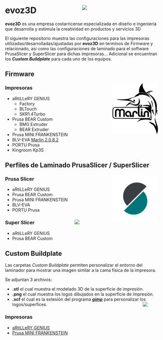 
# evoz3D <img align="right" width=250 src="/resources/icons/evoz3D_logo.png?raw=true" />

**evoz3D** es una empresa costarricense especializada en diseño e ingeniería que desarrolla y estimula la creatividad en productos y servicios 3D

El siguiente repositorio muestra las configuraciones para las impresoras utilizadas/desarrolladas/ajustadas por **evoz3D** en terminos de Firmware y relacionado, asi como las configuraciones de laminado para el software PrusaSlicer y SuperSlicer para dichas impresoras...
Adicional se encuentran los **_Custom Buildplate_** para cada uno de los equipos.


## Firmware
<img align="right" width=150 src="https://github.com/MarlinFirmware/Marlin/blob/2.0.x/buildroot/share/pixmaps/logo/marlin-250.png?raw=true" />

### Impresoras

* aRtiLLeRY GENIUS
  * Factory
  * BLTouch
  * SKR1.4Turbo
* Prusa BEAR Custom
  * BMG Extruder
  * BEAR Extruder
* Prusa MINI FRANKENSTEIN
* BLV-EVA [Marlin 2.0.8.2](https://github.com/omonge22/Marlin/tree/BLV-EVA_Marlin)
* PORTU Prusa
* Kingroom Kp3S

## Perfiles de Laminado PrusaSlicer / SuperSlicer

### Prusa Slicer <img align="right" width=150 src="https://raw.githubusercontent.com/prusa3d/PrusaSlicer/master/resources/icons/PrusaSlicer.png?raw=true" />
* aRtiLLeRY GENIUS
* Prusa BEAR Custom
* Prusa MINI FRANKENSTEIN
* BLV-EVA
* PORTU Prusa

### Super Slicer <img align="right" width=125 src="https://github.com/supermerill/SuperSlicer/blob/master/resources/icons/SuperSlicer.png?raw=true" />
* aRtiLLeRY GENIUS
* Prusa BEAR Custom

## Custom Buildplate
Las carpetas _Custom Buildplate_ permiten personalizar el entorno del laminador para mostrar una imagen similar a la cama física de la impresora.

Se adjuntan 3 archivos:
* **.stl** el cual muestra el modelado 3D de la superficie de impresión.
* **.png** el cual muestra los logos dibujados en la superficie de impresión.
* **.xcf** el cual es la extesión del programa **[_gimp_](http://www.gimp.org.es/)** para personalizar los logos/superfices. <img align="right" width=50 src="https://gitlab.gnome.org/uploads/-/system/project/avatar/1848/gimp-wilber.png?width=64?raw=true" />

### Impresoras
* [aRtiLLeRY GENIUS](https://github.com/omonge22/evoz3D-Config_Bundle/tree/main/Custom%20Buildplate/aRtiLLeRY%20GENIUS)
* [Prusa MINI FRANKENSTEIN](https://github.com/omonge22/evoz3D-Config_Bundle/tree/main/Custom%20Buildplate/Prusa%20MINI%20FRANKENSTEIN)

